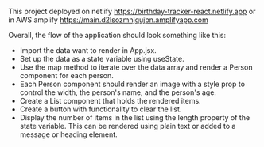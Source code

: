 This project deployed on netlify https://birthday-tracker-react.netlify.app or in AWS amplify https://main.d2lsozmnjqujbn.amplifyapp.com

Overall, the flow of the application should look something like this:

- Import the data want to render in App.jsx.
- Set up the data as a state variable using useState.
- Use the map method to iterate over the data array and render a Person component for each person.
- Each Person component should render an image with a style prop to control the width, the person's name, and the person's age.
- Create a List component that holds the rendered items.
- Create a button with functionality to clear the list.
- Display the number of items in the list using the length property of the state variable. This can be rendered using plain text or added to a message or heading element.
